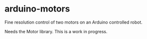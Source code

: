 # arduino-motors
Fine resolution control of two motors on an Arduino controlled robot.

Needs the Motor library.
This is a work in progress.  

